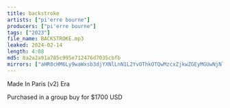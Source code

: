 ```yaml
---
title: backstroke
artists: ["pi'erre bourne"]
producers: ["pi'erre bourne"]
tags: ["2023"]
file_name: BACKSTROKE.mp3
leaked: 2024-02-14
length: 4:08
md5: 8a2a2a91a785c995e712476d7035cbfb
mirrors: ["aHR0cHM6Ly9waWxsb3djYXNlLnN1L2YvOThkOTQwMzcxZjkwZGEyMGUwNjNlYmIwNTQ3MzY5Zjk=", "aHR0cHM6Ly9waXhlbGRyYWluLmNvbS91L3E4dGhQWTl2", "aHR0cHM6Ly9rcmFrZW5maWxlcy5jb20vdmlldy9DUGZjUUJkcGtXL2ZpbGUuaHRtbA=="]
---
```

Made In Paris (v2) Era

Purchased in a group buy for $1700 USD
